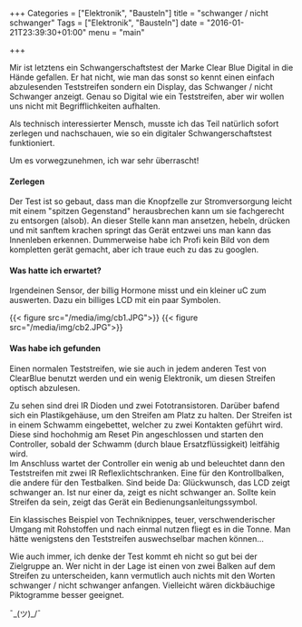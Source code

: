 +++
Categories = ["Elektronik", "Bausteln"]
title = "schwanger / nicht schwanger"
Tags = ["Elektronik", "Bausteln"]
date = "2016-01-21T23:39:30+01:00"
menu = "main"

+++


Mir ist letztens ein Schwangerschaftstest der Marke Clear Blue Digital in die Hände gefallen. Er hat nicht, wie man das sonst so kennt einen einfach abzulesenden Teststreifen sondern ein Display, das Schwanger / nicht Schwanger anzeigt. Genau so Digital wie ein Teststreifen, aber wir wollen uns nicht mit Begrifflichkeiten aufhalten. 

Als technisch interessierter Mensch, musste ich das Teil natürlich sofort zerlegen und nachschauen, wie so ein digitaler Schwangerschaftstest funktioniert.

Um es vorwegzunehmen, ich war sehr überrascht!

#### Zerlegen
Der Test ist so gebaut, dass man die Knopfzelle zur Stromversorgung leicht mit einem "spitzen Gegenstand" herausbrechen kann um sie fachgerecht zu entsorgen (alsob). An dieser Stelle kann man ansetzen, hebeln, drücken und mit sanftem krachen springt das Gerät entzwei uns man kann das Innenleben erkennen. Dummerweise habe ich Profi kein Bild von dem kompletten gerät gemacht, aber ich traue euch zu das zu googlen. 

#### Was hatte ich erwartet?
Irgendeinen Sensor, der billig Hormone misst und ein kleiner uC zum auswerten. Dazu ein billiges LCD mit ein paar Symbolen.

{{< figure src="/media/img/cb1.JPG">}}
{{< figure src="/media/img/cb2.JPG">}}

#### Was habe ich gefunden
Einen normalen Teststreifen, wie sie auch in jedem anderen Test von ClearBlue benutzt werden und ein wenig Elektronik, um diesen Streifen optisch abzulesen. 

Zu sehen sind drei IR Dioden und zwei Fototransistoren. Darüber bafend sich ein Plastikgehäuse, um den Streifen am Platz zu halten. Der Streifen ist in einem Schwamm eingebettet, welcher zu zwei Kontakten geführt wird. Diese sind hochohmig am Reset Pin angeschlossen und starten den Controller, sobald der Schwamm (durch blaue Ersatzflüssigkeit) leitfähig wird. </br> 
Im Anschluss wartet der Controller ein wenig ab und beleuchtet dann den Teststreifen mit zwei IR Reflexlichtschranken. Eine für den Kontrollbalken, die andere für den Testbalken. Sind beide Da: Glückwunsch, das LCD zeigt schwanger an. Ist nur einer da, zeigt es nicht schwanger an. Sollte kein Streifen da sein, zeigt das Gerät ein Bedienungsanleitungssymbol. 

Ein klassisches Beispiel von Techniknippes, teuer, verschwenderischer Umgang mit Rohstoffen und nach einmal nutzen fliegt es in die Tonne. Man hätte wenigstens den Teststreifen auswechselbar machen können... 

Wie auch immer, ich denke der Test kommt eh nicht so gut bei der Zielgruppe an. Wer nicht in der Lage ist einen von zwei Balken auf dem Streifen zu unterscheiden, kann vermutlich auch nichts mit den Worten schwanger / nicht schwanger anfangen. Vielleicht wären dickbäuchige Piktogramme besser geeignet.

¯\_(ツ)_/¯

